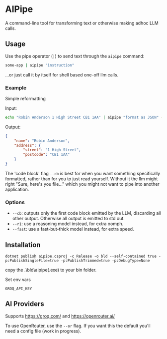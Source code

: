 # AIPipe

A command-line tool for transforming text or otherwise making adhoc LLM calls.

## Usage

Use the pipe operator (`|`) to send text through the `aipipe` command:

```bash
some-app | aipipe "instruction"
```

...or just call it by itself for shell based one-off llm calls.

### Example

Simple reformatting

Input:
```bash
echo "Robin Anderson 1 High Street CB1 1AA" | aipipe "format as JSON" --cb
```

Output:
```json
{
    "name": "Robin Anderson",
    "address": {
        "street": "1 High Street",
        "postcode": "CB1 1AA"
    }
}
```

The 'code block' flag `--cb` is best for when you want something specifically formatted, rather than for you to just read yourself. Without it the llm might right "Sure, here's you file..." which you might not want to pipe into another application.

### Options

- `--cb`: outputs only the first code block emitted by the LLM, discarding all other output. Otherwise all output is emitted to std out.
- `--r1`: use a reasoning model instead, for extra oomph.
- `--fast`: use a fast-but-thick model instead, for extra speed.

## Installation

`dotnet publish aipipe.csproj -c Release -o bld --self-contained true -p:PublishSingleFile=true -p:PublishTrimmed=true -p:DebugType=None`

copy the .\bld\aipipe(.exe) to your bin folder.

Set env vars
```
GROQ_API_KEY
```

## AI Providers

Supports https://groq.com/ and https://openrouter.ai/

To use OpenRouter, use the `--or` flag. If you want this the default you'll need a config file (work in progress).